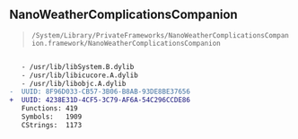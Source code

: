 ## NanoWeatherComplicationsCompanion

> `/System/Library/PrivateFrameworks/NanoWeatherComplicationsCompanion.framework/NanoWeatherComplicationsCompanion`

```diff

   - /usr/lib/libSystem.B.dylib
   - /usr/lib/libicucore.A.dylib
   - /usr/lib/libobjc.A.dylib
-  UUID: 8F96D033-CB57-3B06-B8AB-93DE8BE37656
+  UUID: 4238E31D-4CF5-3C79-AF6A-54C296CCDE86
   Functions: 419
   Symbols:   1909
   CStrings:  1173

```
